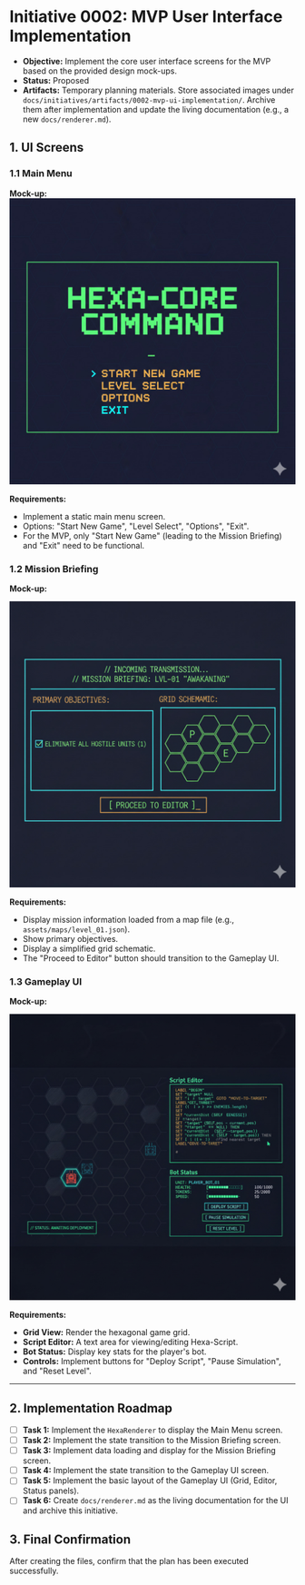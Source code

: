 # Initiative 0002: MVP User Interface Implementation

* **Objective:** Implement the core user interface screens for the MVP based on the provided design mock-ups.
* **Status:** Proposed
* **Artifacts:** Temporary planning materials. Store associated images under
  `docs/initiatives/artifacts/0002-mvp-ui-implementation/`. Archive them after
  implementation and update the living documentation (e.g., a new
  `docs/renderer.md`).

## 1. UI Screens

### 1.1 Main Menu

**Mock-up:**
![Main Menu](./artifacts/0002-mvp-ui-implementation/01_main_menu.jpg)

**Requirements:**

* Implement a static main menu screen.
* Options: "Start New Game", "Level Select", "Options", "Exit".
* For the MVP, only "Start New Game" (leading to the Mission Briefing) and "Exit" need to be functional.

### 1.2 Mission Briefing

**Mock-up:**

![Mission Briefing](./artifacts/0002-mvp-ui-implementation/02_mission_briefing.jpg)

**Requirements:**

* Display mission information loaded from a map file (e.g., `assets/maps/level_01.json`).
* Show primary objectives.
* Display a simplified grid schematic.
* The "Proceed to Editor" button should transition to the Gameplay UI.

### 1.3 Gameplay UI

**Mock-up:**

![Gameplay UI](./artifacts/0002-mvp-ui-implementation/03_gameplay_ui.jpg)

**Requirements:**

* **Grid View:** Render the hexagonal game grid.
* **Script Editor:** A text area for viewing/editing Hexa-Script.
* **Bot Status:** Display key stats for the player's bot.
* **Controls:** Implement buttons for "Deploy Script", "Pause Simulation", and "Reset Level".

---

## 2. Implementation Roadmap

* [ ] **Task 1:** Implement the `HexaRenderer` to display the Main Menu screen.
* [ ] **Task 2:** Implement the state transition to the Mission Briefing screen.
* [ ] **Task 3:** Implement data loading and display for the Mission Briefing screen.
* [ ] **Task 4:** Implement the state transition to the Gameplay UI screen.
* [ ] **Task 5:** Implement the basic layout of the Gameplay UI (Grid, Editor, Status panels).
* [ ] **Task 6:** Create `docs/renderer.md` as the living documentation for the UI and archive this initiative.

## 3. Final Confirmation
After creating the files, confirm that the plan has been executed successfully.
